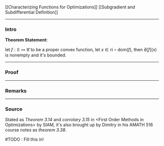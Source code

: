 [[Characterizing Functions for Optimizations]]
[[Subgradient and Subdifferential Definition]]

---
### **Intro**

**Theorem Statement**: 

let $f: \mathbb E\mapsto \mathbb{\bar R}$ to be a proper convex function, let $x\in \text{ri}\circ \text{dom}(f)$, then $\partial[f](x)$ is nonempty and it's bounded. 

---
### **Proof**


---
### **Remarks**


---
### **Source**
Stated as *Theorem 3.14* and *corrolary 3.15* in \<First Order Methods in Optimizations\> by SIAM, it's also brought up by Dimitry in his AMATH 516 course notes as *theorem 3.38*. 


#TODO : Fill this in! 